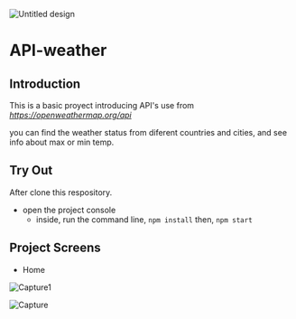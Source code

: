 ![Untitled design](https://user-images.githubusercontent.com/66718960/103459438-2fa1ea80-4cee-11eb-8cad-52868aee1ebe.png)

# API-weather

## Introduction

This is a basic proyect introducing API's use from  _https://openweathermap.org/api_

you can find the weather status from diferent countries and cities, and see info about max or min temp.

## Try Out

After clone this respository.
 - open the project console
    + inside, run the command line, `npm install` then, `npm start`

## Project Screens

- Home 

![Capture1](https://user-images.githubusercontent.com/66718960/103458430-d7b3b580-4ce6-11eb-98b8-25af49cd3fc9.PNG)

![Capture](https://user-images.githubusercontent.com/66718960/103457928-1135f200-4ce2-11eb-9d64-bbeed0db87c3.PNG)
